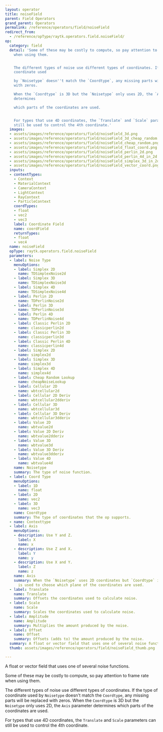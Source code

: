 ```yaml
---
layout: operator
title: noiseField
parent: Field Operators
grand_parent: Operators
permalink: /reference/operators/field/noiseField
redirect_from:
  - /reference/opType/raytk.operators.field.noiseField/
op:
  category: field
  detail: 'Some of these may be costly to compute, so pay attention to frame rate
    when using them.


    The different types of noise use different types of coordinates. If the type of
    coordinate used

    by `Noisetype` doesn''t match the `Coordtype`, any missing parts will be replaced
    with zeros.

    When the `Coordtype` is 3D but the `Noisetype` only uses 2D, the `Axis` parameter
    determines

    which parts of the coordinates are used.


    For types that use 4D coordinates, the `Translate` and `Scale` parameters can
    still be used to control the 4th coordinate.'
  images:
  - assets/images/reference/operators/field/noiseField_3d.png
  - assets/images/reference/operators/field/noiseField_3d_cheap_random.png
  - assets/images/reference/operators/field/noiseField_cheap_random.png
  - assets/images/reference/operators/field/noiseField_float_coord.png
  - assets/images/reference/operators/field/noiseField_perlin_2d.png
  - assets/images/reference/operators/field/noiseField_perlin_4d_in_2d.png
  - assets/images/reference/operators/field/noiseField_simplex_3d_in_2d.png
  - assets/images/reference/operators/field/noiseField_vector_coord.png
  inputs:
  - contextTypes:
    - Context
    - MaterialContext
    - CameraContext
    - LightContext
    - RayContext
    - ParticleContext
    coordTypes:
    - float
    - vec2
    - vec3
    label: Coordinate Field
    name: coordField
    returnTypes:
    - float
    - vec4
  name: noiseField
  opType: raytk.operators.field.noiseField
  parameters:
  - label: Noise Type
    menuOptions:
    - label: Simplex 2D
      name: TDSimplexNoise2d
    - label: Simplex 3D
      name: TDSimplexNoise3d
    - label: Simplex 4D
      name: TDSimplexNoise4d
    - label: Perlin 2D
      name: TDPerlinNoise2d
    - label: Perlin 3D
      name: TDPerlinNoise3d
    - label: Perlin 4D
      name: TDPerlinNoise4d
    - label: Classic Perlin 2D
      name: classicperlin2d
    - label: Classic Perlin 3D
      name: classicperlin3d
    - label: Classic Perlin 4D
      name: classicperlin4d
    - label: Simplex 2D
      name: simplex2d
    - label: Simplex 3D
      name: simplex3d
    - label: Simplex 4D
      name: simplex4d
    - label: Cheap Random Lookup
      name: cheapNoiseLookup
    - label: Cellular 2D
      name: wbtcellular2d
    - label: Cellular 2D Deriv
      name: wbtcellular2dderiv
    - label: Cellular 3D
      name: wbtcellular3d
    - label: Cellular 3D Deriv
      name: wbtcellular3dderiv
    - label: Value 2D
      name: wbtvalue2d
    - label: Value 2D Deriv
      name: wbtvalue2dderiv
    - label: Value 3D
      name: wbtvalue3d
    - label: Value 3D Deriv
      name: wbtvalue3dderiv
    - label: Value 4D
      name: wbtvalue4d
    name: Noisetype
    summary: The type of noise function.
  - label: Coord Type
    menuOptions:
    - label: 1D
      name: float
    - label: 2D
      name: vec2
    - label: 3D
      name: vec3
    name: Coordtype
    summary: The type of coordinates that the op supports.
  - name: Contexttype
  - label: Axis
    menuOptions:
    - description: Use Y and Z.
      label: X
      name: x
    - description: Use Z and X.
      label: Y
      name: y
    - description: Use X and Y.
      label: Z
      name: z
    name: Axis
    summary: When the `Noisetype` uses 2D coordinates but `Coordtype` is 3D, this
      is used to choose which plane of the coordinates are used.
  - label: Translate
    name: Translate
    summary: Offsets the coordinates used to calculate noise.
  - label: Scale
    name: Scale
    summary: Scales the coordinates used to calculate noise.
  - label: Amplitude
    name: Amplitude
    summary: Multiplies the amount produced by the noise.
  - label: Offset
    name: Offset
    summary: Offsets (adds to) the amount produced by the noise.
  summary: A float or vector field that uses one of several noise functions.
  thumb: assets/images/reference/operators/field/noiseField_thumb.png

---
```



A float or vector field that uses one of several noise functions.

Some of these may be costly to compute, so pay attention to frame rate when using them.

The different types of noise use different types of coordinates. If the type of coordinate used
by `Noisetype` doesn't match the `Coordtype`, any missing parts will be replaced with zeros.
When the `Coordtype` is 3D but the `Noisetype` only uses 2D, the `Axis` parameter determines
which parts of the coordinates are used.

For types that use 4D coordinates, the `Translate` and `Scale` parameters can still be used to control the 4th coordinate.